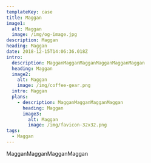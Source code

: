 ```yaml
---
templateKey: case
title: Maggan
image1:
  alt: Maggan
  image: /img/og-image.jpg
description: Maggan
heading: Maggan
date: 2018-12-15T14:06:36.018Z
intro:
  description: MagganMagganMagganMagganMagganMaggan
  heading: Maggan
  image2:
    alt: Maggan
    image: /img/coffee-gear.png
  intro: Maggan
  plans:
    - description: MagganMagganMagganMaggan
      heading: Maggan
      image3:
        alt: Maggan
        image: /img/favicon-32x32.png
tags:
  - Maggan
---
```

MagganMagganMagganMaggan
